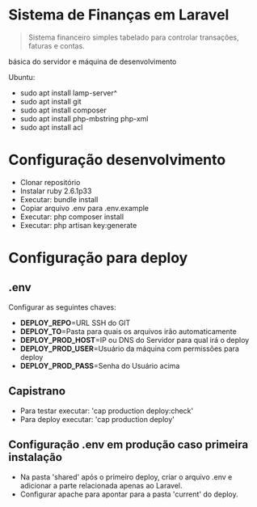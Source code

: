 # Sistema de Finanças em Laravel
> Sistema financeiro simples tabelado para controlar transações, faturas e contas.

básica do servidor e máquina de desenvolvimento

Ubuntu:
- sudo apt install lamp-server^
- sudo apt install git
- sudo apt install composer
- sudo apt install php-mbstring php-xml
- sudo apt install acl

# Configuração desenvolvimento
- Clonar repositório
- Instalar ruby 2.6.1p33
- Executar: bundle install
- Copiar arquivo .env para .env.example
- Executar: php composer install
- Executar: php artisan key:generate

# Configuração para deploy
## .env
Configurar as seguintes chaves:

- **DEPLOY_REPO**=URL SSH do GIT
- **DEPLOY_TO**=Pasta para quais os arquivos irão automaticamente
- **DEPLOY_PROD_HOST**=IP ou DNS do Servidor para qual irá o deploy
- **DEPLOY_PROD_USER**=Usuário da máquina com permissões para deploy
- **DEPLOY_PROD_PASS**=Senha do Usuário acima

## Capistrano
- Para testar executar: 'cap production deploy:check'
- Para deploy executar: 'cap production deploy'

## Configuração .env em produção caso primeira instalação
- Na pasta 'shared' após o primeiro deploy, criar o arquivo .env e adicionar a parte relacionada apenas ao Laravel.
- Configurar apache para apontar para a pasta 'current' do deploy.